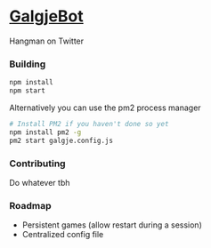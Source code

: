 # [GalgjeBot](https://twitter.com/galgjebot)

Hangman on Twitter

### Building
```sh
npm install
npm start
```

Alternatively you can use the pm2 process manager
```sh
# Install PM2 if you haven't done so yet
npm install pm2 -g
pm2 start galgje.config.js
```

### Contributing
Do whatever tbh

### Roadmap  
- Persistent games (allow restart during a session)
- Centralized config file
